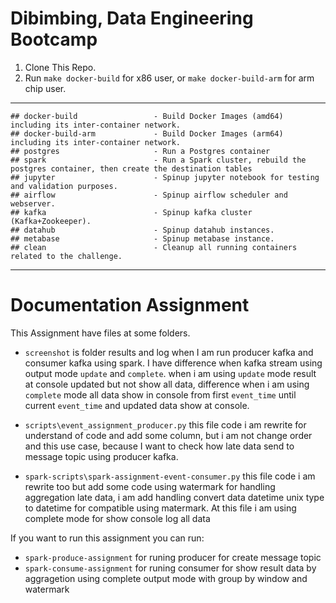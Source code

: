 # Dibimbing, Data Engineering Bootcamp

1. Clone This Repo.
2. Run `make docker-build` for x86 user, or `make docker-build-arm` for arm chip user.

---
```
## docker-build                 - Build Docker Images (amd64) including its inter-container network.
## docker-build-arm             - Build Docker Images (arm64) including its inter-container network.
## postgres                     - Run a Postgres container
## spark                        - Run a Spark cluster, rebuild the postgres container, then create the destination tables
## jupyter                      - Spinup jupyter notebook for testing and validation purposes.
## airflow                      - Spinup airflow scheduler and webserver.
## kafka                        - Spinup kafka cluster (Kafka+Zookeeper).
## datahub                      - Spinup datahub instances.
## metabase                     - Spinup metabase instance.
## clean                        - Cleanup all running containers related to the challenge.
```

---

# Documentation Assignment

This Assignment have files at some folders.
- `screenshot` is folder results and log when I am run producer kafka and consumer kafka using spark. I have difference when kafka stream using output mode `update` and `complete`. when i am using `update` mode result at console updated but not show all data, difference when i am using `complete` mode all data show in console from first `event_time` until current `event_time` and updated data show at console.

- `scripts\event_assignment_producer.py` this file code i am rewrite for understand of code and add some column, but i am not change order and this use case, because I want to check how late data send to message topic using producer kafka.

- `spark-scripts\spark-assignment-event-consumer.py` this file code i am rewrite too but add some code using watermark for handling aggregation late data, i am add handling convert data datetime unix type to datetime for compatible using matermark. At this file i am using complete mode for show console log all data


If you want to run this assignment you can run:
- `spark-produce-assignment` for runing producer for create message topic
- `spark-consume-assignment` for runing consumer for show result data by aggragetion using complete output mode with group  by window and watermark